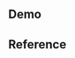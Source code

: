 ## Demo

<script>
import 'api-viewer-element';
import '@api-viewer/docs/lib/api-docs.js';
import '@api-viewer/demo/lib/api-demo.js';
</script>

<api-viewer-element src="/custom-elements.json" only="profile-prompt">
</api-viewer-element>

<api-viewer-demo src="/custom-elements.json" only="profile-prompt">
</api-viewer-demo>

## Reference

<api-viewer-docs src="/custom-elements.json" only="profile-prompt">
</api-viewer-docs>
